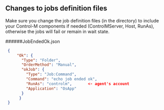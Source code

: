 ## Changes to jobs definition files 
Make sure you change the job definition files (in the directory) to include your Control-M components if needed (ControlMServer, Host, RunAs), 
otherwise the jobs will fail or remain in wait state.



######JobEndedOk.json 
```json
 {
	 "Ok": {
	   "Type": "Folder",
	   "OrderMethod": "Manual",
	   "okJob": {
	     "Type": "Job:Command",
		 "Command": "echo job ended ok",
	     "RunAs": "controlm",       <- agent's account 
	     "Application": "OsApp"
	   }
      }
 }
```




